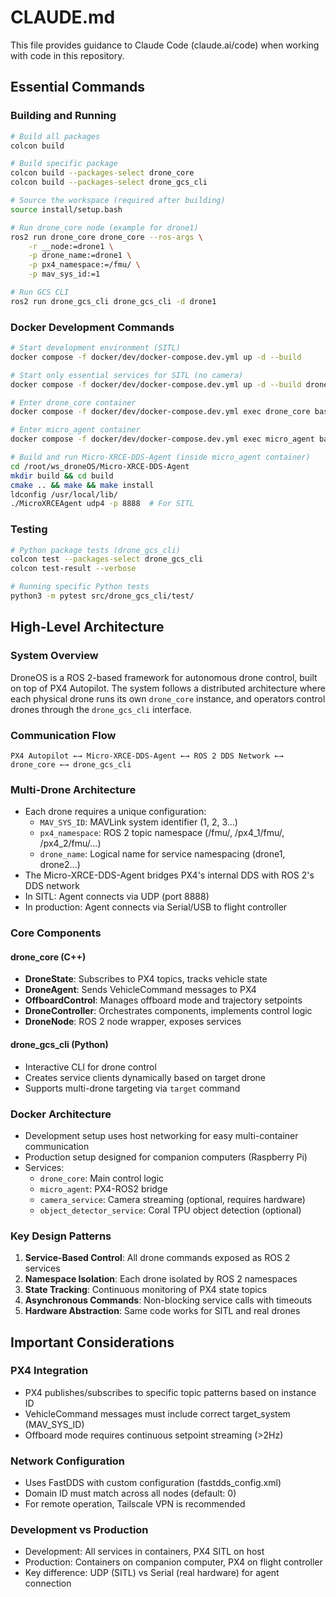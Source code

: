 # CLAUDE.md

This file provides guidance to Claude Code (claude.ai/code) when working with code in this repository.

## Essential Commands

### Building and Running

```bash
# Build all packages
colcon build

# Build specific package
colcon build --packages-select drone_core
colcon build --packages-select drone_gcs_cli

# Source the workspace (required after building)
source install/setup.bash

# Run drone_core node (example for drone1)
ros2 run drone_core drone_core --ros-args \
    -r __node:=drone1 \
    -p drone_name:=drone1 \
    -p px4_namespace:=/fmu/ \
    -p mav_sys_id:=1

# Run GCS CLI
ros2 run drone_gcs_cli drone_gcs_cli -d drone1
```

### Docker Development Commands

```bash
# Start development environment (SITL)
docker compose -f docker/dev/docker-compose.dev.yml up -d --build

# Start only essential services for SITL (no camera)
docker compose -f docker/dev/docker-compose.dev.yml up -d --build drone_core micro_agent

# Enter drone_core container
docker compose -f docker/dev/docker-compose.dev.yml exec drone_core bash

# Enter micro_agent container
docker compose -f docker/dev/docker-compose.dev.yml exec micro_agent bash

# Build and run Micro-XRCE-DDS-Agent (inside micro_agent container)
cd /root/ws_droneOS/Micro-XRCE-DDS-Agent
mkdir build && cd build
cmake .. && make && make install
ldconfig /usr/local/lib/
./MicroXRCEAgent udp4 -p 8888  # For SITL
```

### Testing

```bash
# Python package tests (drone_gcs_cli)
colcon test --packages-select drone_gcs_cli
colcon test-result --verbose

# Running specific Python tests
python3 -m pytest src/drone_gcs_cli/test/
```

## High-Level Architecture

### System Overview
DroneOS is a ROS 2-based framework for autonomous drone control, built on top of PX4 Autopilot. The system follows a distributed architecture where each physical drone runs its own `drone_core` instance, and operators control drones through the `drone_gcs_cli` interface.

### Communication Flow
```
PX4 Autopilot ←→ Micro-XRCE-DDS-Agent ←→ ROS 2 DDS Network ←→ drone_core ←→ drone_gcs_cli
```

### Multi-Drone Architecture
- Each drone requires a unique configuration:
  - `MAV_SYS_ID`: MAVLink system identifier (1, 2, 3...)
  - `px4_namespace`: ROS 2 topic namespace (/fmu/, /px4_1/fmu/, /px4_2/fmu/...)
  - `drone_name`: Logical name for service namespacing (drone1, drone2...)
- The Micro-XRCE-DDS-Agent bridges PX4's internal DDS with ROS 2's DDS network
- In SITL: Agent connects via UDP (port 8888)
- In production: Agent connects via Serial/USB to flight controller

### Core Components

#### drone_core (C++)
- **DroneState**: Subscribes to PX4 topics, tracks vehicle state
- **DroneAgent**: Sends VehicleCommand messages to PX4
- **OffboardControl**: Manages offboard mode and trajectory setpoints
- **DroneController**: Orchestrates components, implements control logic
- **DroneNode**: ROS 2 node wrapper, exposes services

#### drone_gcs_cli (Python)
- Interactive CLI for drone control
- Creates service clients dynamically based on target drone
- Supports multi-drone targeting via `target` command

### Docker Architecture
- Development setup uses host networking for easy multi-container communication
- Production setup designed for companion computers (Raspberry Pi)
- Services:
  - `drone_core`: Main control logic
  - `micro_agent`: PX4-ROS2 bridge
  - `camera_service`: Camera streaming (optional, requires hardware)
  - `object_detector_service`: Coral TPU object detection (optional)

### Key Design Patterns
1. **Service-Based Control**: All drone commands exposed as ROS 2 services
2. **Namespace Isolation**: Each drone isolated by ROS 2 namespaces
3. **State Tracking**: Continuous monitoring of PX4 state topics
4. **Asynchronous Commands**: Non-blocking service calls with timeouts
5. **Hardware Abstraction**: Same code works for SITL and real drones

## Important Considerations

### PX4 Integration
- PX4 publishes/subscribes to specific topic patterns based on instance ID
- VehicleCommand messages must include correct target_system (MAV_SYS_ID)
- Offboard mode requires continuous setpoint streaming (>2Hz)

### Network Configuration
- Uses FastDDS with custom configuration (fastdds_config.xml)
- Domain ID must match across all nodes (default: 0)
- For remote operation, Tailscale VPN is recommended

### Development vs Production
- Development: All services in containers, PX4 SITL on host
- Production: Containers on companion computer, PX4 on flight controller
- Key difference: UDP (SITL) vs Serial (real hardware) for agent connection